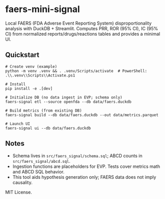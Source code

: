 # faers-mini-signal

Local FAERS (FDA Adverse Event Reporting System) disproportionality analysis with DuckDB + Streamlit.
Computes PRR, ROR (95% CI), IC (95% CI) from normalized reports/drugs/reactions tables and provides a minimal UI.

## Quickstart

```
# Create venv (example)
python -m venv .venv && . .venv/Scripts/activate  # PowerShell: .\\.venv\\Scripts\\Activate.ps1

# Install
pip install -e .[dev]

# Initialize DB (no data ingest in EVP; schema only)
faers-signal etl --source openfda --db data/faers.duckdb

# Build metrics (from existing DB)
faers-signal build --db data/faers.duckdb --out data/metrics.parquet

# Launch UI
faers-signal ui --db data/faers.duckdb
```

## Notes
- Schema lives in `src/faers_signal/schema.sql`; ABCD counts in `src/faers_signal/abcd.sql`.
- Ingestion functions are placeholders for EVP. Tests cover metrics math and ABCD SQL behavior.
- This tool aids hypothesis generation only; FAERS data does not imply causality.

MIT License.

